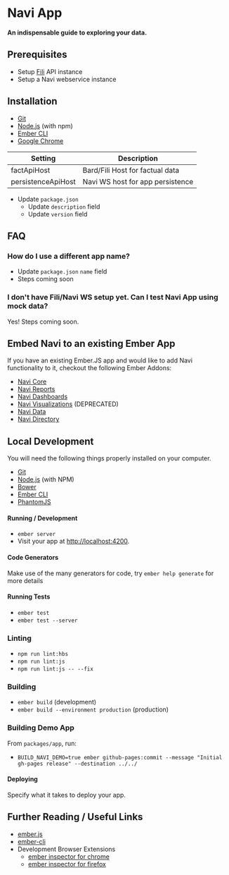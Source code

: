 # Navi App

**An indispensable guide to exploring your data.**

## Prerequisites

- Setup [Fili](https://github.com/yahoo/fili) API instance
- Setup a Navi webservice instance

## Installation

- [Git](https://git-scm.com/)
- [Node.js](https://nodejs.org/) (with npm)
- [Ember CLI](https://ember-cli.com/)
- [Google Chrome](https://google.com/chrome/)

| Setting            | Description                      |
| ------------------ | -------------------------------- |
| factApiHost        | Bard/Fili Host for factual data  |
| persistenceApiHost | Navi WS host for app persistence |

- Update `package.json`
  - Update `description` field
  - Update `version` field

## FAQ

### How do I use a different app name?

- Update `package.json` `name` field
- Steps coming soon

### I don't have Fili/Navi WS setup yet. Can I test Navi App using mock data?

Yes! Steps coming soon.

## Embed Navi to an existing Ember App

If you have an existing Ember.JS app and would like to add Navi functionality to it, checkout the following Ember Addons:

- [Navi Core](https://npmjs.com/package/navi-core)
- [Navi Reports](https://npmjs.com/package/navi-reports)
- [Navi Dashboards](https://npmjs.com/package/navi-dashboards)
- [Navi Visualizations](https://npmjs.com/package/navi-visualizations) (DEPRECATED)
- [Navi Data](https://npmjs.com/package/navi-data)
- [Navi Directory](https://npmjs.com/package/navi-data)

## Local Development

You will need the following things properly installed on your computer.

- [Git](http://git-scm.com/)
- [Node.js](http://nodejs.org/) (with NPM)
- [Bower](http://bower.io/)
- [Ember CLI](http://ember-cli.com/)
- [PhantomJS](http://phantomjs.org/)

#### Running / Development

- `ember server`
- Visit your app at [http://localhost:4200](http://localhost:4200).

#### Code Generators

Make use of the many generators for code, try `ember help generate` for more details

#### Running Tests

- `ember test`
- `ember test --server`

### Linting

- `npm run lint:hbs`
- `npm run lint:js`
- `npm run lint:js -- --fix`

### Building

- `ember build` (development)
- `ember build --environment production` (production)

### Building Demo App

From `packages/app`, run:

- `BUILD_NAVI_DEMO=true ember github-pages:commit --message "Initial gh-pages release" --destination ../../`

#### Deploying

Specify what it takes to deploy your app.

## Further Reading / Useful Links

- [ember.js](http://emberjs.com/)
- [ember-cli](http://ember-cli.com/)
- Development Browser Extensions
  - [ember inspector for chrome](https://chrome.google.com/webstore/detail/ember-inspector/bmdblncegkenkacieihfhpjfppoconhi)
  - [ember inspector for firefox](https://addons.mozilla.org/en-US/firefox/addon/ember-inspector/)
